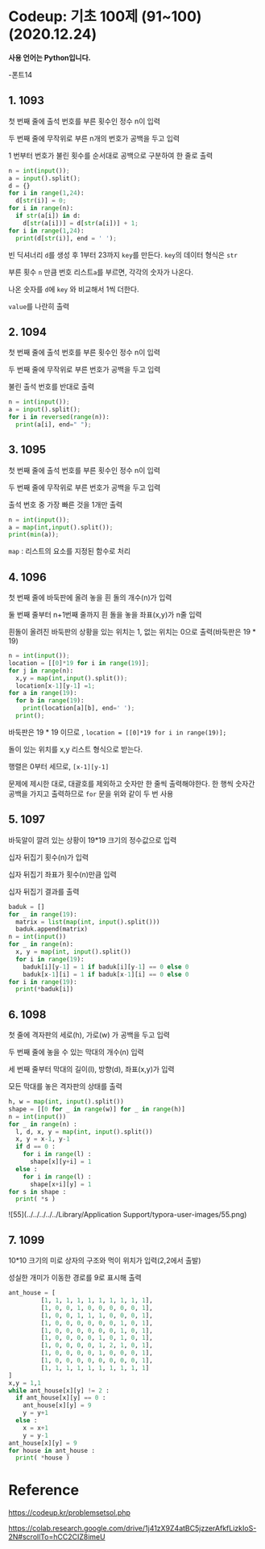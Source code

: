 # Codeup: 기초 100제 (91~100) (2020.12.24) 

**사용 언어는 Python입니다.**

-폰트14

## 1. 1093

첫 번째 줄에 출석 번호를 부른 횟수인 정수 n이 입력

두 번째 줄에 무작위로 부른 n개의 번호가 공백을 두고 입력

1 번부터 번호가 불린 횟수를 순서대로 공백으로 구분하여 한 줄로 출력

```python
n = int(input());
a = input().split();
d = {}
for i in range(1,24):
  d[str(i)] = 0;
for i in range(n):
  if str(a[i]) in d:
    d[str(a[i])] = d[str(a[i])] + 1;
for i in range(1,24):
  print(d[str(i)], end = ' ');
```

빈 딕셔너리 `d`를 생성 후 1부터 23까지 `key`를 만든다. `key`의 데이터 형식은 `str`

부른 횟수 `n` 만큼 번호 리스트`a`를 부르면, 각각의 숫자가 나온다.

나온 숫자를 `d`에 `key` 와 비교해서 1씩 더한다.

`value`를 나란히 출력



## 2. 1094

첫 번째 줄에 출석 번호를 부른 횟수인 정수 n이 입력

두 번째 줄에 무작위로 부른 번호가 공백을 두고 입력

불린 출석 번호를 반대로 출력

```python
n = int(input());
a = input().split();
for i in reversed(range(n)):
  print(a[i], end=" ");
```



## 3. 1095

첫 번째 줄에 출석 번호를 부른 횟수인 정수 n이 입력

두 번째 줄에 무작위로 부른 번호가 공백을 두고 입력

출석 번호 중 가장 빠른 것을 1개만 출력

```python
n = int(input());
a = map(int,input().split());
print(min(a));
```

`map` : 리스트의 요소를 지정된 함수로 처리



## 4. 1096

첫 번째 줄에 바둑판에 올려 놓을 흰 돌의 개수(n)가 입력

둘 번째 줄부터 n+1번째 줄까지 흰 돌을 놓을 좌표(x,y)가 n줄 입력

흰돌이 올려진 바둑판의 상황을 있는 위치는 1, 없는 위치는 0으로 출력(바둑판은 19 * 19)

```python
n = int(input());
location = [[0]*19 for i in range(19)];
for j in range(n):
  x,y = map(int,input().split());
  location[x-1][y-1] =1;
for a in range(19):
  for b in range(19):
    print(location[a][b], end=' ');
  print();  
```

바둑판은 19 * 19 이므로 , `location = [[0]*19 for i in range(19)];` 

돌이 있는 위치를 x,y 리스트 형식으로 받는다.

행렬은 0부터 세므로, `[x-1][y-1]`

문제에 제시한 대로, 대괄호를 제외하고 숫자만 한 줄씩 출력해야한다. 한 행씩 숫자간 공백을 가지고 출력하므로 `for` 문을 위와 같이 두 번 사용



## 5. 1097

바둑알이 깔려 있는 상황이 19*19 크기의 정수값으로 입력

십자 뒤집기 횟수(n)가 입력

십자 뒤집기 좌표가 횟수(n)만큼 입력

십자 뒤집기 결과를 출력

```python
baduk = []
for _ in range(19):
  matrix = list(map(int, input().split()))
  baduk.append(matrix)
n = int(input())
for _ in range(n): 
  x, y = map(int, input().split()) 
  for i in range(19): 
    baduk[i][y-1] = 1 if baduk[i][y-1] == 0 else 0 
    baduk[x-1][i] = 1 if baduk[x-1][i] == 0 else 0 
for i in range(19):
  print(*baduk[i])
```



## 6.  1098

첫 줄에 격자판의 세로(h), 가로(w) 가 공백을 두고 입력

두 번째 줄에 놓을 수 있는 막대의 개수(n) 입력

세 번째 줄부터 막대의 길이(l), 방향(d), 좌표(x,y)가 입력

모든 막대를 놓은 격자판의 상태를 출력

```python
h, w = map(int, input().split())
shape = [[0 for _ in range(w)] for _ in range(h)]
n = int(input())
for _ in range(n) :
  l, d, x, y = map(int, input().split())
  x, y = x-1, y-1
  if d == 0 :
    for i in range(l) :
      shape[x][y+i] = 1
  else :
    for i in range(l) :
      shape[x+i][y] = 1
for s in shape :
  print( *s )
```

![55](../../../../../Library/Application Support/typora-user-images/55.png)

## 7.  1099

10*10 크기의 미로 상자의 구조와 먹이 위치가 입력(2,2에서 출발)

성실한 개미가 이동한 경로를 9로 표시해 출력

```python
ant_house = [
         [1, 1, 1, 1, 1, 1, 1, 1, 1, 1],
         [1, 0, 0, 1, 0, 0, 0, 0, 0, 1],
         [1, 0, 0, 1, 1, 1, 0, 0, 0, 1],
         [1, 0, 0, 0, 0, 0, 0, 1, 0, 1],
         [1, 0, 0, 0, 0, 0, 0, 1, 0, 1],
         [1, 0, 0, 0, 0, 1, 0, 1, 0, 1],
         [1, 0, 0, 0, 0, 1, 2, 1, 0, 1],
         [1, 0, 0, 0, 0, 1, 0, 0, 0, 1],
         [1, 0, 0, 0, 0, 0, 0, 0, 0, 1],
         [1, 1, 1, 1, 1, 1, 1, 1, 1, 1]
]
x,y = 1,1
while ant_house[x][y] != 2 :
  if ant_house[x][y] == 0 :
    ant_house[x][y] = 9
    y = y+1
  else :
    x = x+1
    y = y-1
ant_house[x][y] = 9
for house in ant_house :
  print( *house )

```



# Reference

https://codeup.kr/problemsetsol.php

https://colab.research.google.com/drive/1j41zX9Z4atBC5jzzerAfkfLizkIoS-2N#scrollTo=hCC2CIZ8imeU